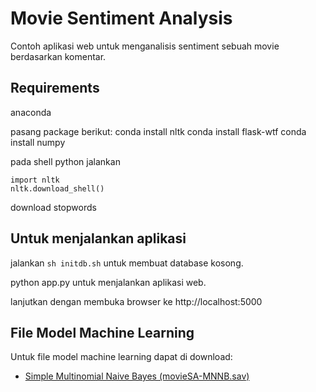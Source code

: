 # Movie Sentiment Analysis

Contoh aplikasi web untuk menganalisis sentiment sebuah movie berdasarkan komentar.

## Requirements
anaconda

pasang package berikut:
conda install nltk
conda install flask-wtf
conda install numpy

pada shell python jalankan
```
import nltk
nltk.download_shell()
```

download stopwords

## Untuk menjalankan aplikasi
jalankan `sh initdb.sh` untuk membuat database kosong.

python app.py untuk menjalankan aplikasi web.

lanjutkan dengan membuka browser ke http://localhost:5000

## File Model Machine Learning
Untuk file model machine learning dapat di download:
- [Simple Multinomial Naive Bayes (movieSA-MNNB.sav)](https://goo.gl/5wkKh7) 
